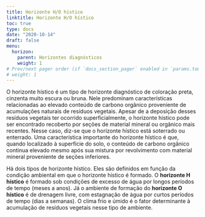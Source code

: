 ```yaml
---
title: Horizonte H/O hístico
linktitle: Horizonte H/O hístico
toc: true
type: docs
date: "2020-10-14"
draft: false
menu:
  horizon:
    parent: Horizontes diagnósticos
    weight: 1
# Prev/next pager order (if `docs_section_pager` enabled in `params.toml`)
# weight: 1
---
```


O horizonte hístico é um tipo de horizonte diagnóstico de coloração preta, cinzenta muito escura ou bruna. Nele predominam características relacionadas ao elevado conteúdo de carbono orgânico proveniente de acumulações naturais de resíduos vegetais. Apesar de a deposição desses resíduos vegetais ter ocorrido superficialmente, o horizonte hístico pode ser encontrado recoberto por seções de material mineral ou orgânico mais recentes. Nesse caso, diz-se que o horizonte hístico está soterrado ou enterrado. Uma característica importante do horizonte hístico é que, quando localizado à superfície do solo, o conteúdo de carbono orgânico continua elevado mesmo após sua mistura por revolvimento com material mineral proveniente de seções inferiores.

Há dois tipos de horizonte hístico. Eles são definidos em função da condição ambiental em que o horizonte hístico é formado. O __horizonte H hístico__ é formado sob condições de excesso de água por longos períodos de tempo (meses a anos). Já o ambiente de formação do __horizonte O hístico__ é de drenagem livre, com estagnação de água por curtos períodos de tempo (dias a semanas). O clima frio e úmido é o fator determinante à acumulação de resíduos vegetais nesse tipo de ambiente.